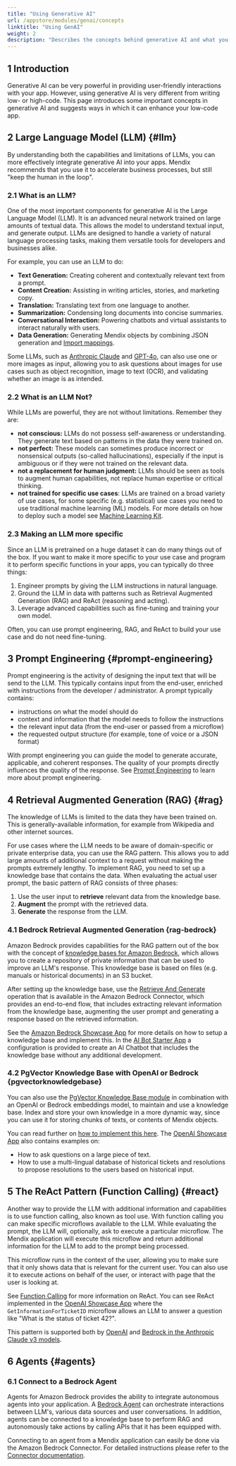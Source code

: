 ```yaml
---
title: "Using Generative AI"
url: /appstore/modules/genai/concepts
linktitle: "Using GenAI"
weight: 2
description: "Describes the concepts behind generative AI and what you might implement with it."
---
```


## 1 Introduction

Generative AI can be very powerful in providing user-friendly interactions with your app. However, using generative AI is very different from writing low- or high-code. This page introduces some important concepts in generative AI and suggests ways in which it can enhance your low-code app.

## 2 Large Language Model (LLM) {#llm}

By understanding both the capabilities and limitations of LLMs, you can more effectively integrate generative AI into your apps. Mendix recommends that you use it to accelerate business processes, but still "keep the human in the loop".

### 2.1 What is an LLM?

One of the most important components for generative AI is the Large Language Model (LLM). It is an advanced neural network trained on large amounts of textual data. This allows the model to understand textual input, and generate output. LLMs are designed to handle a variety of natural language processing tasks, making them versatile tools for developers and businesses alike.

For example, you can use an LLM to do:

* **Text Generation:** Creating coherent and contextually relevant text from a prompt.
* **Content Creation:** Assisting in writing articles, stories, and marketing copy.
* **Translation:** Translating text from one language to another.
* **Summarization:** Condensing long documents into concise summaries.
* **Conversational Interaction:** Powering chatbots and virtual assistants to interact naturally with users.
* **Data Generation:** Generating Mendix objects by combining JSON generation and [Import mappings](/refguide/import-mapping-action/).

Some LLMs, such as [Anthropic Claude](/appstore/modules/aws/amazon-bedrock/#chat-completions-with-history) and [GPT-4o](/appstore/modules/openai-connector/#chatcompletions-vision), can also use one or more images as input, allowing you to ask questions about images for use cases such as object recognition, image to text (OCR), and validating whether an image is as intended.

### 2.2 What is an LLM Not?

While LLMs are powerful, they are not without limitations. Remember they are:

* **not conscious:** LLMs do not possess self-awareness or understanding. They generate text based on patterns in the data they were trained on.
* **not perfect:** These models can sometimes produce incorrect or nonsensical outputs (so-called hallucinations), especially if the input is ambiguous or if they were not trained on the relevant data.
* **not a replacement for human judgment:** LLMs should be seen as tools to augment human capabilities, not replace human expertise or critical thinking.
* **not trained for specific use cases**: LLMs are trained on a broad variety of use cases, for some specific (e.g. statistical) use cases you need to use traditional machine learning (ML) models. For more details on how to deploy such a model see [Machine Learning Kit](/refguide/machine-learning-kit).

### 2.3 Making an LLM more specific

Since an LLM is pretrained on a huge dataset it can do many things out of the box. If you want to make it more specific to your use case and program it to perform specific functions in your apps, you can typically do three things:

1. Engineer prompts by giving the LLM instructions in natural language.
2. Ground the LLM in data with patterns such as Retrieval Augmented Generation (RAG) and ReAct (reasoning and acting).
3. Leverage advanced capabilities such as fine-tuning and training your own model.

Often, you can use prompt engineering, RAG, and ReAct to build your use case and do not need fine-tuning.

## 3 Prompt Engineering {#prompt-engineering}

Prompt engineering is the activity of designing the input text that will be send to the LLM. This typically contains input from the end-user, enriched with instructions from the developer / administrator. A prompt typically contains:

* instructions on what the model should do
* context and information that the model needs to follow the instructions
* the relevant input data (from the end-user or passed from a microflow)
* the requested output structure (for example, tone of voice or a JSON format)

With prompt engineering you can guide the model to generate accurate, applicable, and coherent responses. The quality of your prompts directly influences the quality of the response. See [Prompt Engineering](/appstore/modules/genai/concepts/prompt-engineering/) to learn more about prompt engineering.

## 4 Retrieval Augmented Generation (RAG) {#rag}

The knowledge of LLMs is limited to the data they have been trained on. This is generally-available information, for example from Wikipedia and other internet sources.

For use cases where the LLM needs to be aware of domain-specific or private enterprise data, you can use the RAG pattern. This allows you to add large amounts of additional context to a request without making the prompts extremely lengthy. To implement RAG, you need to set up a knowledge base that contains the data. When evaluating the actual user prompt, the basic pattern of RAG consists of three phases:

1. Use the user input to **retrieve** relevant data from the knowledge base.
2. **Augment** the prompt with the retrieved data.
3. **Generate** the response from the LLM.

### 4.1 Bedrock Retrieval Augmented Generation {rag-bedrock}

Amazon Bedrock provides capabilities for the RAG pattern out of the box with the concept of [knowledge bases for Amazon Bedrock](https://docs.aws.amazon.com/bedrock/latest/userguide/knowledge-base.html), which allows you to create a repository of private information that can be used to improve an LLM's response. This knowledge base is based on files (e.g. manuals or historical documents) in an S3 bucket. 

After setting up the knowledge base, use the [Retrieve And Generate](/appstore/modules/aws/amazon-bedrock/#retrieve-and-generate) operation that is available in the Amazon Bedrock Connector, which provides an end-to-end flow, that includes extracting relevant information from the knowledge base, augmenting the user prompt and generating a response based on the retrieved information.

 See the [Amazon Bedrock Showcase App](https://marketplace.mendix.com/link/component/223535) for more details on how to setup a knowledge base and implement this. In the [AI Bot Starter App]() a configuration is provided to create an AI Chatbot that includes the knowledge base without any additional development.

<!-- TODO Update AI BOT STARTER APP link -->

### 4.2 PgVector Knowledge Base with OpenAI or Bedrock {pgvectorknowledgebase}

You can also use the [PgVector Knowledge Base module](/appstore/modules/pgvector-knowledge-base/) in combination with an OpenAI or Bedrock embeddings model, to maintain and use a knowledge base. Index and store your own knowledge in a more dynamic way, since you can use it for storing chunks of texts, or contents of Mendix objects.

You can read further on [how to implement this here](/appstore/modules/openai-connector/rag-example-implementation/). The [OpenAI Showcase App](https://marketplace.mendix.com/link/component/220475) also contains examples on:

* How to ask questions on a large piece of text.
* How to use a multi-lingual database of historical tickets and resolutions to propose resolutions to the users based on historical input.

## 5 The ReAct Pattern (Function Calling) {#react}

Another way to provide the LLM with additional information and capabilities is to use function calling, also known as tool use. With function calling you can make specific microflows available to the LLM. While evaluating the prompt, the LLM will, optionally, ask to execute a particular microflow. The Mendix application will execute this microflow and return additional information for the LLM to add to the prompt being processed.

This microflow runs in the context of the user, allowing you to make sure that it only shows data that is relevant for the current user. You can also use it to execute actions on behalf of the user, or interact with page that the user is looking at.

See [Function Calling](/appstore/modules/openai-connector/function-calling/) for more information on ReAct. You can see ReAct implemented in the [OpenAI Showcase App](https://marketplace.mendix.com/link/component/220475) where the `GetInformationForTicketID` microflow allows an LLM to answer a question like "What is the status of ticket 42?".

This pattern is supported both by [OpenAI](https://platform.openai.com/docs/guides/function-calling) and [Bedrock in the Anthropic Claude v3 models](https://docs.anthropic.com/en/docs/tool-use).

## 6 Agents {#agents}

### 6.1 Connect to a Bedrock Agent

Agents for Amazon Bedrock provides the ability to integrate autonomous agents into your application. A [Bedrock Agent](https://aws.amazon.com/bedrock/agents/) can orchestrate interactions between LLM's, various data sources and user conversations. In addition, agents can be connected to a knowledge base to perform RAG and autonomously take actions by calling APIs that it has been equipped with.

Connecting to an agent from a Mendix application can easily be done via the Amazon Bedrock Connector. For detailed instructions please refer to the [Connector documentation](/appstore/modules/aws/amazon-bedrock).

